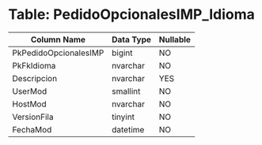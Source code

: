 # Table: PedidoOpcionalesIMP_Idioma

| Column Name | Data Type | Nullable |
|-------------|-----------|----------|
| PkPedidoOpcionalesIMP | bigint | NO |
| PkFkIdioma | nvarchar | NO |
| Descripcion | nvarchar | YES |
| UserMod | smallint | NO |
| HostMod | nvarchar | NO |
| VersionFila | tinyint | NO |
| FechaMod | datetime | NO |
